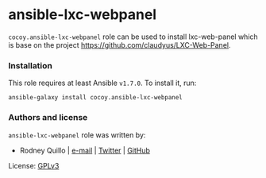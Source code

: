 # ansible-lxc-webpanel

`cocoy.ansible-lxc-webpanel` role can be used to install lxc-web-panel which is base on the project 
https://github.com/claudyus/LXC-Web-Panel. 

### Installation

This role requires at least Ansible `v1.7.0`. To install it, run:

    ansible-galaxy install cocoy.ansible-lxc-webpanel

### Authors and license

`ansible-lxc-webpanel` role was written by:
- Rodney Quillo | [e-mail](mailto:rodney@capsunlock.net) | [Twitter](https://twitter.com/imcocoy) | [GitHub](https://github.com/cocoy)

License: [GPLv3](https://tldrlegal.com/license/gnu-general-public-license-v3-%28gpl-3%29)
